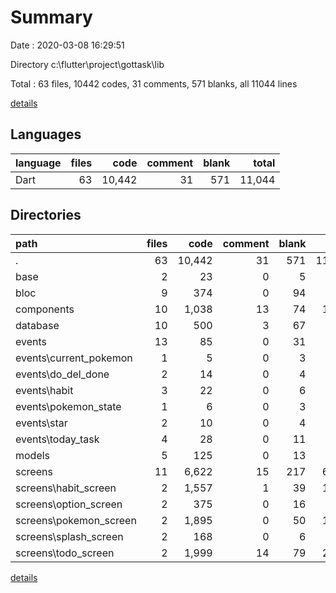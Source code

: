 # Summary

Date : 2020-03-08 16:29:51

Directory c:\flutter\project\gottask\lib

Total : 63 files,  10442 codes, 31 comments, 571 blanks, all 11044 lines

[details](details.md)

## Languages
| language | files | code | comment | blank | total |
| :--- | ---: | ---: | ---: | ---: | ---: |
| Dart | 63 | 10,442 | 31 | 571 | 11,044 |

## Directories
| path | files | code | comment | blank | total |
| :--- | ---: | ---: | ---: | ---: | ---: |
| . | 63 | 10,442 | 31 | 571 | 11,044 |
| base | 2 | 23 | 0 | 5 | 28 |
| bloc | 9 | 374 | 0 | 94 | 468 |
| components | 10 | 1,038 | 13 | 74 | 1,125 |
| database | 10 | 500 | 3 | 67 | 570 |
| events | 13 | 85 | 0 | 31 | 116 |
| events\current_pokemon | 1 | 5 | 0 | 3 | 8 |
| events\do_del_done | 2 | 14 | 0 | 4 | 18 |
| events\habit | 3 | 22 | 0 | 6 | 28 |
| events\pokemon_state | 1 | 6 | 0 | 3 | 9 |
| events\star | 2 | 10 | 0 | 4 | 14 |
| events\today_task | 4 | 28 | 0 | 11 | 39 |
| models | 5 | 125 | 0 | 13 | 138 |
| screens | 11 | 6,622 | 15 | 217 | 6,854 |
| screens\habit_screen | 2 | 1,557 | 1 | 39 | 1,597 |
| screens\option_screen | 2 | 375 | 0 | 16 | 391 |
| screens\pokemon_screen | 2 | 1,895 | 0 | 50 | 1,945 |
| screens\splash_screen | 2 | 168 | 0 | 6 | 174 |
| screens\todo_screen | 2 | 1,999 | 14 | 79 | 2,092 |

[details](details.md)